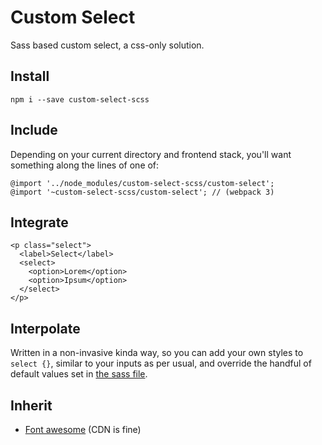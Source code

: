 # Custom Select

Sass based custom select, a css-only solution.

## Install

    npm i --save custom-select-scss

## Include

Depending on your current directory and frontend stack, you'll want something along the lines of one of:

    @import '../node_modules/custom-select-scss/custom-select';
    @import '~custom-select-scss/custom-select'; // (webpack 3)

## Integrate

    <p class="select">
      <label>Select</label>
      <select>
        <option>Lorem</option>
        <option>Ipsum</option>
      </select>
    </p>

## Interpolate

Written in a non-invasive kinda way, so you can add your own styles to `select {}`, similar to your inputs as per usual, and override the handful of default values set in [the sass file](https://github.com/entozoon/custom-select-scss/blob/master/custom-select.scss).

## Inherit

- [Font awesome](https://github.com/FortAwesome/Font-Awesome/) (CDN is fine)
